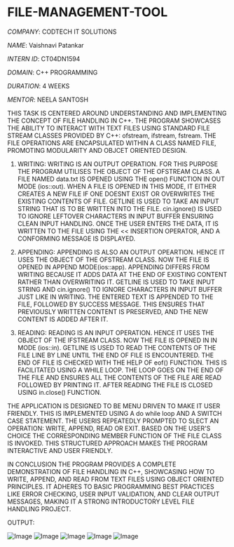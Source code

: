 # FILE-MANAGEMENT-TOOL
*COMPANY*: CODTECH IT SOLUTIONS

*NAME*: Vaishnavi Patankar

*INTERN ID*: CT04DN1594

*DOMAIN*: C++ PROGRAMMING 

*DURATION*: 4 WEEKS

*MENTOR*: NEELA SANTOSH

THIS TASK IS CENTERED AROUND UNDERSTANDING AND IMPLEMENTING THE CONCEPT OF FILE HANDLING IN C++. THE PROGRAM SHOWCASES THE ABILITY TO INTERACT WITH TEXT FILES USING STANDARD FILE STREAM CLASSES PROVIDED BY C++: ofstream, ifstream, fstream. THE FILE OPERATIONS ARE ENCAPSULATED WITHIN A CLASS NAMED FILE, PROMOTING MODULARITY AND OBJCET ORIENTED DESIGN.

1. WRITING:
   WRITING IS AN OUTPUT OPERATION. FOR THIS PURPOSE THE PROGRAM UTILISES THE OBJECT OF THE OFSTREAM CLASS. A FILE NAMED data.txt IS OPENED USING THE open() FUNCTION IN OUT MODE (ios::out). WHEN A FILE IS OPENED      IN THIS MODE, IT EITHER CREATES A NEW FILE IF ONE DOESNT EXIST OR OVERWRITES THE EXISTING CONTENTS OF FILE.
   GETLINE IS USED TO TAKE AN INPUT STRING THAT IS TO BE WRITTEN INTO THE FILE.
   cin.ignore() IS USED TO IGNORE LEFTOVER CHARACTERS IN INPUT BUFFER ENSURING CLEAN INPUT HANDLING.
   ONCE THE USER ENTERS THE DATA, IT IS WRITTEN TO THE FILE USING THE << INSERTION OPERATOR, AND A CONFORMING MESSAGE IS DISPLAYED.
   
2. APPENDING:
  APPENDING IS ALSO AN OUTPUT OPEARTION. HENCE IT USES THE OBJECT OF THE OFSTREAM CLASS. NOW THE FILE IS OPENED IN APPEND MODE(ios::app). APPENDING DIFFERS FROM WRITING BECAUSE IT ADDS DATA AT THE END OF EXISTING   CONTENT RATHER THAN OVERWRITING IT. 
  GETLINE IS USED TO TAKE INPUT STRING  AND cin.ignore() TO IGNORE CHARACTERS IN INPUT BUFFER JUST LIKE IN WRITING.
  THE ENTERED TEXT IS APPENDED TO THE FILE, FOLLOWED BY SUCCESS MESSAGE. THIS ENSURES THAT PREVIOUSLY WRITTEN CONTENT IS PRESERVED, AND THE NEW CONTENT IS ADDED AFTER IT.

3. READING:
   READING IS AN INPUT OPERATION. HENCE IT USES THE OBJECT OF THE IFSTREAM CLASS. NOW THE FILE IS OPENED IN IN MODE (ios::in).
   GETLINE IS USED TO READ THE CONTENTS OF THE FILE LINE BY LINE UNTIL THE END OF FILE IS ENCOUNTERED.
   THE END OF FILE IS CHECKED WITH THE HELP OF eof() FUNCTION.
   THIS IS FACILITATED USING A WHILE LOOP. THE LOOP GOES ON THE END OF THE FILE AND ENSURES ALL THE CONTENTS OF THE FILE ARE READ FOLLOWED BY PRINTING IT.
   AFTER READING THE FILE IS CLOSED USING in.close() FUNCTION.
   
THE APPLICATION IS DESIGNED TO BE MENU DRIVEN TO MAKE IT USER FRIENDLY. THIS IS IMPLEMENTED USING A do while loop AND A SWITCH CASE STATEMENT. THE USERIS REPEATEDLY PROMPTED TO SLECT AN OPERATION: WRITE, APPEND, READ OR EXIT. BASED ON THE USER'S CHOICE THE CORRESPONDING MEMBER FUNCTION OF THE FILE CLASS IS INVOKED. THIS STRUCTURED APPROACH MAKES THE PROGRAM INTERACTIVE AND USER FRIENDLY.

IN CONCLUSION THE PROGRAM PROVIDES A COMPLETE DEMONSTRATION OF FILE HANDLING IN C++, SHOWCASING HOW TO WRITE, APPEND, AND READ FROM TEXT FILES USING OBJECT ORIENTED PRINCIPLES. IT ADHERES TO BASIC PROGRAMMING BEST PRACTICES LIKE ERROR CHECKING, USER INPUT VALIDATION, AND CLEAR OUTPUT MESSAGES, MAKING IT A STRONG INTRODUCTORY LEVEL FILE HANDLING PROJECT.

OUTPUT:

![Image](https://github.com/user-attachments/assets/d77f9813-966c-42bc-9d5b-ff1743ab5506)
![Image](https://github.com/user-attachments/assets/059defdd-7b47-492d-a73c-5fcb45537877)
![Image](https://github.com/user-attachments/assets/a8c9f675-514d-495f-b30c-1148df8b11dd)
![Image](https://github.com/user-attachments/assets/cd03d880-8fb0-4f8b-bb70-a7c234745c17)
![Image](https://github.com/user-attachments/assets/be6c8d86-14e7-4a0d-b877-993429dfe6d7)


  

